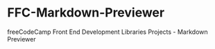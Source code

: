 # FFC-Markdown-Previewer
freeCodeCamp Front End Development Libraries Projects - Markdown Previewer
